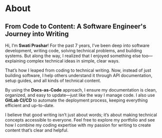 # About

## From Code to Content: A Software Engineer's Journey into Writing

Hi, I’m **Swati Prashar**! For the past 7 years, I’ve been deep into software development, writing code, solving technical problems, and building systems. But along the way, I realized that I enjoyed something else too—explaining complex technical ideas in simple, clear ways.

That’s how I leaped from coding to technical writing. Now, instead of just building software, I help others understand it through API documentation, setup guides, and all kinds of technical content.

By using the **Docs-as-Code** approach, I ensure my documentation is clean, organized, and easy to update—just like the way I manage code. I also use **GitLab CI/CD** to automate the deployment process, keeping everything efficient and up-to-date.

I believe that good writing isn’t just about words; it’s about making technical concepts accessible to everyone. Feel free to explore my portfolio and see how I combine my coding expertise with my passion for writing to create content that’s clear and helpful.

###
